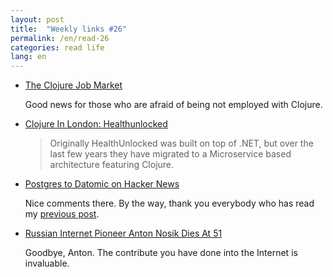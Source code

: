 ```yaml
---
layout: post
title:  "Weekly links #26"
permalink: /en/read-26
categories: read life
lang: en
---
```


- [The Clojure Job Market](https://juxt.pro/blog/posts/clojure-job-market.html)

  Good news for those who are afraid of being not employed with Clojure.

- [Clojure In London: Healthunlocked](https://juxt.pro/blog/posts/clojure-in-health-unlocked.html)

  > Originally HealthUnlocked was built on top of .NET, but over the last few
  > years they have migrated to a Microservice based architecture featuring
  > Clojure.

- [Postgres to Datomic on Hacker News](https://news.ycombinator.com/item?id=14714696)

  Nice comments there. By the way, thank you everybody who has read
  my [previous post](/en/pg-to-datomic).

- [Russian Internet Pioneer Anton Nosik Dies At 51](http://www.timesofisrael.com/russian-internet-pioneer-anton-nosik-dies-at-51/)

  Goodbye, Anton. The contribute you have done into the Internet is invaluable.
